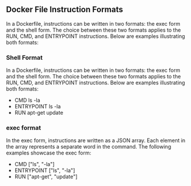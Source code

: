 ## Docker File Instruction Formats
In a Dockerfile, instructions can be written in two formats: the exec form and the shell form. The choice between these two formats applies to the RUN, CMD, and ENTRYPOINT instructions. Below are examples illustrating both formats:

### Shell Format
In a Dockerfile, instructions can be written in two formats: the exec form and the shell form. The choice between these two formats applies to the RUN, CMD, and ENTRYPOINT instructions. Below are examples illustrating both formats:
- CMD ls -la
- ENTRYPOINT ls -la
- RUN apt-get update

### exec format
In the exec form, instructions are written as a JSON array. Each element in the array represents a separate word in the command. The following examples showcase the exec form:
- CMD ["ls", "-la"]
- ENTRYPOINT ["ls", "-la"]
- RUN ["apt-get", "update"]

